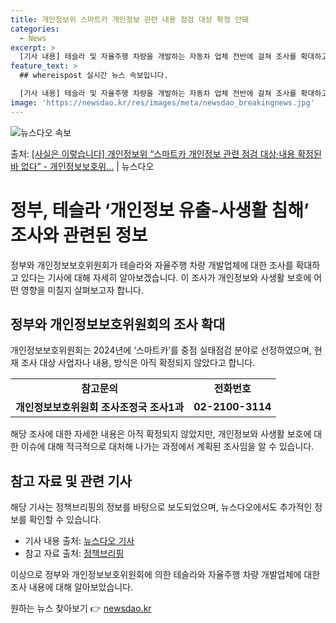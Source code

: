 ```yaml
---
title: 개인정보위 스마트카 개인정보 관련 내용 점검 대상 확정 안돼
categories:
  - News
excerpt: >
  [기사 내용] 테슬라 및 자율주행 차량을 개발하는 자동차 업체 전반에 걸쳐 조사를 확대하고 있다.는 내용으로…
feature_text: >
  ## whereispost 실시간 뉴스 속보입니다.

  [기사 내용] 테슬라 및 자율주행 차량을 개발하는 자동차 업체 전반에 걸쳐 조사를 확대하고 있다.는 내용으로…
image: 'https://newsdao.kr/res/images/meta/newsdao_breakingnews.jpg'
---
```


![뉴스다오 속보](https://newsdao.kr/res/images/meta/newsdao_breakingnews.jpg)

<p>출처: <a href="https://newsdao.kr/3951" rel="dofollow">[사실은 이렇습니다] 개인정보위 “스마트카 개인정보 관련 점검 대상·내용 확정된 바 없다” - 개인정보보호위…</a> | 뉴스다오</p>

<h1>정부, 테슬라 ‘개인정보 유출-사생활 침해’ 조사와 관련된 정보</h1>
<p data-ke-size="size16"></p>
정부와 개인정보보호위원회가 테슬라와 자율주행 차량 개발업체에 대한 조사를 확대하고 있다는 기사에 대해 자세히 알아보겠습니다. 이 조사가 개인정보와 사생활 보호에 어떤 영향을 미칠지 살펴보고자 합니다. 
<p data-ke-size="size16"></p>

<h2 data-ke-size="size26">정부와 개인정보보호위원회의 조사 확대</h2>
<p data-ke-size="size16">개인정보보호위원회는 2024년에 ‘스마트카’를 중점 실태점검 분야로 선정하였으며, 현재 조사 대상 사업자나 내용, 방식은 아직 확정되지 않았다고 합니다.</p>

<table>
	<tr>
		<td style="text-align: center; height: 17px;"><b>참고문의</b></td>
		<td style="text-align: center; height: 17px;"><b>전화번호</b></td>
	</tr>
	<tr>
		<td style="text-align: center; height: 17px;"><b>개인정보보호위원회 조사조정국 조사1과</b></td>
		<td style="text-align: center; height: 17px;"><b>02-2100-3114</b></td>
	</tr>
</table>
<p data-ke-size="size16"></p>
해당 조사에 대한 자세한 내용은 아직 확정되지 않았지만, 개인정보와 사생활 보호에 대한 이슈에 대해 적극적으로 대처해 나가는 과정에서 계획된 조사임을 알 수 있습니다.

<h2 data-ke-size="size26">참고 자료 및 관련 기사</h2>
<p data-ke-size="size16">해당 기사는 정책브리핑의 정보를 바탕으로 보도되었으며, 뉴스다오에서도 추가적인 정보를 확인할 수 있습니다. </p>
<ul>
	<li>기사 내용 출처: <a href="https://newsdao.kr/3951">뉴스다오 기사</a></li>
	<li>참고 자료 출처: <a href="http://www.korea.kr/main.do">정책브리핑</a></li>
</ul>
<p data-ke-size="size16"></p>
이상으로 정부와 개인정보보호위원회에 의한 테슬라와 자율주행 차량 개발업체에 대한 조사 내용에 대해 알아보았습니다. 

원하는 뉴스 찾아보기 👉 <a href="https://newsdao.kr" rel="dofollow">newsdao.kr</a>


